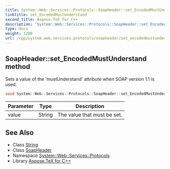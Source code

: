 ```yaml
---
title: System::Web::Services::Protocols::SoapHeader::set_EncodedMustUnderstand method
linktitle: set_EncodedMustUnderstand
second_title: Aspose.TeX for C++
description: 'System::Web::Services::Protocols::SoapHeader::set_EncodedMustUnderstand method. Sets a value of the ''mustUnderstand'' attribute when SOAP version 1.1 is used in C++.'
type: docs
weight: 1200
url: /cpp/system.web.services.protocols/soapheader/set_encodedmustunderstand/
---
```

## SoapHeader::set_EncodedMustUnderstand method


Sets a value of the 'mustUnderstand' attribute when SOAP version 1.1 is used.

```cpp
void System::Web::Services::Protocols::SoapHeader::set_EncodedMustUnderstand(String value)
```


| Parameter | Type | Description |
| --- | --- | --- |
| value | String | The value that must be set. |

## See Also

* Class [String](../../../system/string/)
* Class [SoapHeader](../)
* Namespace [System::Web::Services::Protocols](../../)
* Library [Aspose.TeX for C++](../../../)

